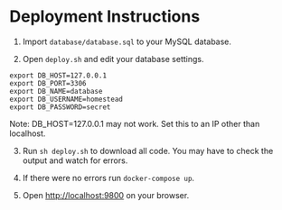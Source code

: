 # Deployment Instructions

1. Import `database/database.sql` to your MySQL database.

2. Open `deploy.sh` and edit your database settings.

```
export DB_HOST=127.0.0.1
export DB_PORT=3306
export DB_NAME=database
export DB_USERNAME=homestead
export DB_PASSWORD=secret
``` 

Note: DB_HOST=127.0.0.1 may not work. Set this to an IP other than localhost.

3. Run `sh deploy.sh` to download all code. You may have to check the output and watch for errors.

4. If there were no errors run `docker-compose up`.

5. Open [http://localhost:9800](http://localhost:9800) on your browser.
